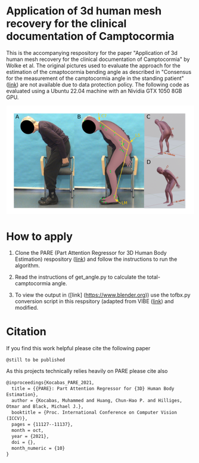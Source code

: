 # Application of 3d human mesh recovery for the clinical documentation of Camptocormia

This is the accompanying respository for the paper "Application of 3d human mesh recovery for the clinical documentation of Camptocormia" by Wolke et al. The original pictures used to evaluate the approach for the estimation of the cmaptocormia bending angle as described in "Consensus for the measurement of the camptocormia angle in the standing patient" ([link](https://pubmed.ncbi.nlm.nih.gov/29907329/)) are not available due to data protection policy. The following code as evaluated using a Ubuntu 22.04 machine with an Nividia GTX 1050 8GB GPU.

![Figure 1](Figure1_.png)

# How to apply

1. Clone the PARE (Part Attention Regressor for 3D Human Body Estimation) respository ([link](https://github.com/mkocabas/PARE)) and follow the instructions to run the algorithm.

2. Read the instructions of get_angle.py to calculate the total-camptocormia angle.

3. To view the output in ([link] (https://www.blender.org)) use the tofbx.py conversion script in this respsitory (adapted from VIBE ([link](https://github.com/mkocabas/VIBE/blob/master/lib/utils/fbx_output.py)) and modified.

# Citation

If you find this work helpful please cite the following paper 
```
@still to be published

```
As this projects technically relies heavily on PARE please cite also
```
@inproceedings{Kocabas_PARE_2021,
  title = {{PARE}: Part Attention Regressor for {3D} Human Body Estimation},
  author = {Kocabas, Muhammed and Huang, Chun-Hao P. and Hilliges, Otmar and Black, Michael J.},
  booktitle = {Proc. International Conference on Computer Vision (ICCV)},
  pages = {11127--11137},
  month = oct,
  year = {2021},
  doi = {},
  month_numeric = {10}
}
```
